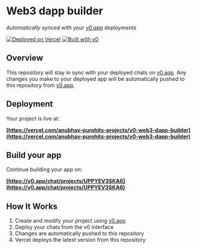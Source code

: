 # Web3 dapp builder

*Automatically synced with your [v0.app](https://v0.app) deployments*

[![Deployed on Vercel](https://img.shields.io/badge/Deployed%20on-Vercel-black?style=for-the-badge&logo=vercel)](https://vercel.com/anubhav-purohits-projects/v0-web3-dapp-builder)
[![Built with v0](https://img.shields.io/badge/Built%20with-v0.app-black?style=for-the-badge)](https://v0.app/chat/projects/UPPYEV3SKA6)

## Overview

This repository will stay in sync with your deployed chats on [v0.app](https://v0.app).
Any changes you make to your deployed app will be automatically pushed to this repository from [v0.app](https://v0.app).

## Deployment

Your project is live at:

**[https://vercel.com/anubhav-purohits-projects/v0-web3-dapp-builder](https://vercel.com/anubhav-purohits-projects/v0-web3-dapp-builder)**

## Build your app

Continue building your app on:

**[https://v0.app/chat/projects/UPPYEV3SKA6](https://v0.app/chat/projects/UPPYEV3SKA6)**

## How It Works

1. Create and modify your project using [v0.app](https://v0.app)
2. Deploy your chats from the v0 interface
3. Changes are automatically pushed to this repository
4. Vercel deploys the latest version from this repository
